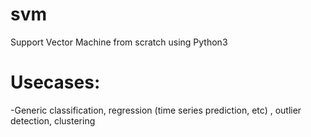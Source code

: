# svm
Support Vector Machine from scratch using Python3

# Usecases:
-Generic classification, regression (time series prediction, etc) , outlier detection, clustering

